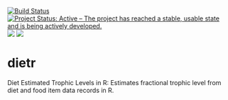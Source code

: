 [![Build Status](https://travis-ci.com/sborstein/dietr.svg?token=VqqcU32f4yC66LByiKop&branch=master)](https://travis-ci.com/sborstein/dietr) [![Project Status: Active – The project has reached a stable, usable state and is being actively developed.](https://www.repostatus.org/badges/latest/active.svg)](https://www.repostatus.org/#active)[![](http://cranlogs.r-pkg.org/badges/dietr)](http://cran.rstudio.com/web/packages/dietr/index.html) [![](http://www.r-pkg.org/badges/version/dietr)](http://cran.rstudio.com/web/packages/dietr/index.html)


# dietr
Diet Estimated Trophic Levels in R: Estimates fractional trophic level from diet and food item data records in R.
